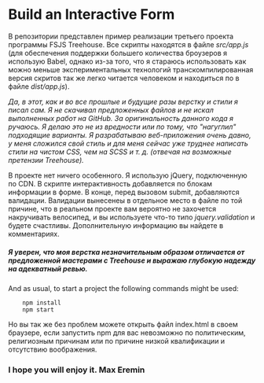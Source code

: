 # Build an Interactive Form

В репозитории представлен пример реализации третьего проекта программы FSJS Treehouse. Все скрипты находятся в файле *src/app.js* (для обеспечения поддержки большего количества броузеров я использую Babel, однако из-за того, что я стараюсь использовать как можно меньше экспериментальных технологий транскомпилированная версия скритов так же легко читается человеком и находиться по в файле *dist/app.js*).

*Да, в этот, как и во все прошлые и будущие разы верстку и стили я писал сам. Я не скачивал предложенных файлов и не искал выполненных работ на GitHub. За оригинальность данного кода я ручаюсь. Я делаю это не из вредности или по тому, что "нагуглил" подходящие варианты. Я разрабатываю веб-приложения очень давно, у меня сложился свой стиль и для меня сейчас уже труднее написать стили на чистом CSS, чем на SCSS и т. д. (отвечая на возможные претензии Treehouse).*

В проекте нет ничего особенного. Я использую jQuery, подключенную по CDN. В скрипте интерактивность добавляется по блокам информации в форме. В конце, перед вызовом submit, добавляются валидации. Валидации вынесенеы в отдельное место в файле по той причине, что в реальном проекте вам вероятно не захочется накручивать велосипед, и вы используете что-то типо *jquery.validation* и будете счастливы. Дополнительную информацию вы найдете в комментариях. 

##### Я уверен, что моя верстка незначительным образом отличается от предложенной мастерами с Treehouse и выражаю глубокую надежду на адекватный ревью.

And as usual, to start a project the following commands might be used:
```shell
    npm install
    npm start
```
Но вы так же без проблем можете открыть файл index.html в своем браузере, если запустить npm для вас невозможно по политическим, религиозным причинам или по причине низкой квалификации и отсутствию воображения.

### I hope you will enjoy it. Max Eremin